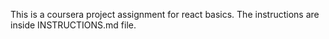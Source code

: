This is a coursera project assignment for react basics.
The instructions are inside INSTRUCTIONS.md file.
